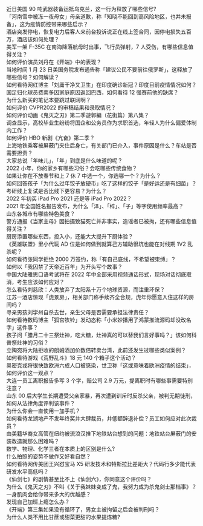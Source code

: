 近日美国 90 吨武器装备运抵乌克兰，这一行为释放了哪些信号?  
「河南雪中被冻一夜母女」母亲道歉，称「知晓不能回到高风险地区，也并未报备」，这为疫情防控带来哪些启示？  
酒店突发停电，恢复电力后客人来前台投诉说正在线上签合同，因停电损失五百万，酒店该如何处理？  
美军一架 F-35C 在南海降落航母时出事，飞行员弹射，7 人受伤，有哪些信息值得关注？  
如何评价演员刘丹在《开端》中的表现？  
当地时间 1 月 23 日美国务院发布通告称「建议公民不要前往俄罗斯」，这释放了哪些信号？如何解读？  
如何看待网红博主「刘庸干净又卫生」在印度确诊新冠？印度目前疫情情况如何？  
国足归化球员费南多因家庭原因返回巴西，如何看待 12 强赛前他的缺席？  
为什么新买的笔记本要跳过联网啊？  
如何评价 CVPR2022 的审稿结果和录取情况？  
如何评价动画《鬼灭之刃》第二季遊郭編（花街篇）第八集？  
调查显示，高校毕业生纷纷将国企和公务员作为求职首选，年轻人为什么偏爱体制内工作？  
如何评价 HBO 新剧《亢奋》第二季？  
上海地铁乘客被屏蔽门夹住后身亡，有关部门已介入，事件原因是什么？车站是否需要担责？  
大家总说「年味儿」，「年」到底是什么味道的呢？  
2022 小年，你的家乡有哪些习俗？会吃哪些传统食物？  
如果让你在不放春节和上 7 休 7 中选一个，你选哪一个？为什么？  
如何回答孩子「为什么过年饺子放硬币」吃了这样的饺子「是好运还是有细菌」？  
考研线上复试是否比线下更容易？为什么？  
2022 年初买 iPad Pro 2021 还是等 iPad Pro 2022？  
2021 年全国姓名报告发布，为什么「泽」、「梓」、「子」等字使用频率最高？  
山东各城市有哪些特色美食？  
警方通报《当家主母》因拍摄致猫死亡并非事实，造谣者已被拘，还有哪些信息值得关注？  
厨房添置哪些东西，投入小，还能大大提升下厨体验？  
《英雄联盟》里小代玩 AD 位是如何做到就算己方辅助很坑也能在对线期 1V2 乱杀呢？  
如何看待张同学拒绝 2000 万签约，称「有自己底线，不希望被束缚」？  
如何以「我囚禁了天帝近百年」为开头写个故事？  
中国大陆雅思口语考试将在 2022 年中全部采用视频通话形式，现场对话彻底取消，考生应该如何应对？  
怎么看待刘慈欣：人类放弃了太阳系十万个地球资源，而注重环保？  
江苏一酒店惊现「虎景房」，相关部门称手续齐全合规，虎年你愿意入住这样的房间吗？  
寻亲男孩刘学州自杀去世，亲生父母是否需要承担法律责任？  
如何看待数码博主「狐宫牧铃」发动态称「小米妙播用了鸿蒙推流源码却没改名字」这件事？  
孩子问「腊月二十三祭灶神，吃大糖，灶神真的可以替我们言好事吗？」该如何科普祭灶神的习俗？  
立陶宛将大陆拒收的朗姆酒加价数倍转卖台湾，此前还发生过哪些类似案例？  
如何看待游戏《荒野乱斗》18 元 140 个箱子这个活动？  
奥密克戎将很快致欧洲六成人口被感染，世卫称「这或意味着欧洲疫情的结束」，如何评价这一观点？  
大连一员工离职报告多写 3 个字，赔公司 2.9 万元，提离职时有哪些事需要特别注意？  
山东 00 后大学生长期遭受父亲家暴，再次遭到训斥时反杀父亲，被判无期徒刑，如何从法律角度评判该事件？  
为什么你会一直使用一加手机？  
如何看待龙湖地产不发年终奖并大肆裁员，并低额辞退补偿？员工如何应对此次裁员？  
由美籍华裔女高管在纽约被流浪汉推下地铁站台想到的问题：地铁站台屏蔽门的安装改造就那么困难吗？  
数学、物理、化学三者在本质上的区别是什么?  
什么拍照的姿势不做作又好看自然？  
如何看待网传美团王兴怼宝马 X5 研发技术和特斯拉比差距大？代码行多少能代表研发水平高低吗？  
《仙剑七》的剧情甚至比不上《仙剑六》，你同意这个评价吗？  
为什么《鬼灭之刃》不叫《关于我妹妹变成了鬼，我努力成为杀鬼剑士那档事》？  
一身肌肉会给你带来多大的优越感？  
发现自己加班上瘾怎么办？  
《开端》第三集如果没有循环了，男女主被拘留之后会被判刑吗？  
为什么人类不用比甘蔗或甜菜更甜的水果提炼糖?  
